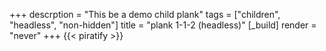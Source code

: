 +++
descrption = "This be a demo child plank"
tags = ["children", "headless", "non-hidden"]
title = "plank 1-1-2 (headless)"
[_build]
  render = "never"
+++
{{< piratify >}}
